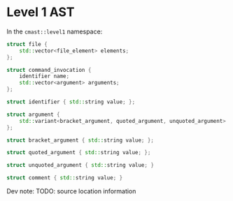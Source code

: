 # Level 1 AST

In the `cmast::level1` namespace:

```c++
struct file {
    std::vector<file_element> elements;
};

struct command_invocation {
    identifier name;
    std::vector<argument> arguments;
};

struct identifier { std::string value; };

struct argument {
    std::variant<bracket_argument, quoted_argument, unquoted_argument> value;
};

struct bracket_argument { std::string value; };

struct quoted_argument { std::string value; };

struct unquoted_argument { std::string value; }

struct comment { std::string value; }
```

Dev note: TODO: source location information
